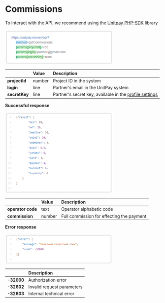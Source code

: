 # Commissions

To interact with the API, we recommend using the [Unitpay PHP-SDK](https://github.com/unitpay/php-sdk) library

![](../.gitbook/assets/image%20%2861%29.png)

|  | **Value** | **Description** |
| :--- | :--- | :--- |
| **projectId** | number | Project ID in the system |
| **login** | line | Partner's email in the UnitPay system |
| **secretKey** | line | Partner's secret key, available in the [profile settings](https://unitpay.money/partner/profile/edit) |

**Successful response**

![](../.gitbook/assets/image%20%2866%29.png)

|  | **Value** | **Description** |
| :--- | :--- | :--- |
| **operator code** | text | Operator alphabetic code |
| **commission** | number | Full commission for effecting the payment |

**Error response**

![](../.gitbook/assets/image%20%2852%29.png)

|  | **Description** |
| :--- | :--- |
| **-32000** | Authorization error |
| **-32602** | Invalid request parameters |
| **-32603** | Internal technical error |

